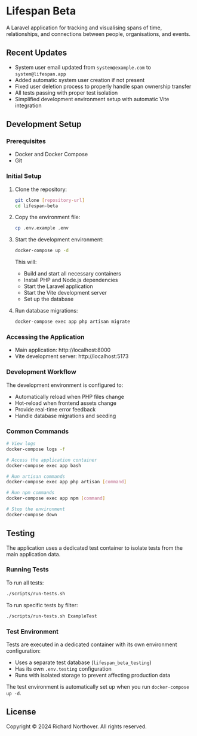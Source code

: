 # Lifespan Beta

A Laravel application for tracking and visualising spans of time, relationships, and connections between people, organisations, and events.

## Recent Updates

- System user email updated from `system@example.com` to `system@lifespan.app`
- Added automatic system user creation if not present
- Fixed user deletion process to properly handle span ownership transfer
- All tests passing with proper test isolation
- Simplified development environment setup with automatic Vite integration

## Development Setup

### Prerequisites

- Docker and Docker Compose
- Git

### Initial Setup

1. Clone the repository:
   ```bash
   git clone [repository-url]
   cd lifespan-beta
   ```

2. Copy the environment file:
   ```bash
   cp .env.example .env
   ```

3. Start the development environment:
   ```bash
   docker-compose up -d
   ```

   This will:
   - Build and start all necessary containers
   - Install PHP and Node.js dependencies
   - Start the Laravel application
   - Start the Vite development server
   - Set up the database

4. Run database migrations:
   ```bash
   docker-compose exec app php artisan migrate
   ```

### Accessing the Application

- Main application: http://localhost:8000
- Vite development server: http://localhost:5173

### Development Workflow

The development environment is configured to:
- Automatically reload when PHP files change
- Hot-reload when frontend assets change
- Provide real-time error feedback
- Handle database migrations and seeding

### Common Commands

```bash
# View logs
docker-compose logs -f

# Access the application container
docker-compose exec app bash

# Run artisan commands
docker-compose exec app php artisan [command]

# Run npm commands
docker-compose exec app npm [command]

# Stop the environment
docker-compose down
```

## Testing

The application uses a dedicated test container to isolate tests from the main application data. 

### Running Tests

To run all tests:

```bash
./scripts/run-tests.sh
```

To run specific tests by filter:

```bash
./scripts/run-tests.sh ExampleTest
```

### Test Environment

Tests are executed in a dedicated container with its own environment configuration:
- Uses a separate test database (`lifespan_beta_testing`)
- Has its own `.env.testing` configuration
- Runs with isolated storage to prevent affecting production data

The test environment is automatically set up when you run `docker-compose up -d`.

## License

Copyright © 2024 Richard Northover. All rights reserved. 